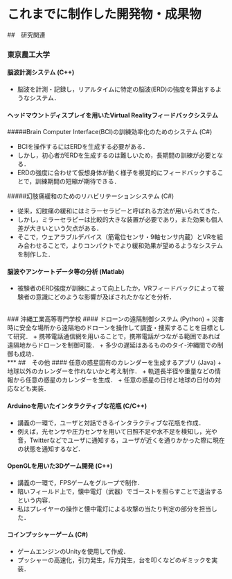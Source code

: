 # これまでに制作した開発物・成果物

##　研究関連

### 東京農工大学

#### 脳波計測システム (C++)
+ 脳波を計測・記録し，リアルタイムに特定の脳波(ERD)の強度を算出するようなシステム．

#### ヘッドマウントディスプレイを用いたVirtual Realityフィードバックシステム
#####Brain Computer Interface(BCI)の訓練効率化のためのシステム (C#)
+ BCIを操作するにはERDを生成する必要がある．
+ しかし，初心者がERDを生成するのは難しいため，長期間の訓練が必要となる．
+ ERDの強度に合わせて仮想身体が動く様子を視覚的にフィードバックすることで，訓練期間の短縮が期待できる．

#####幻肢痛緩和のためのリハビリテーションシステム (C#)
+ 従来，幻肢痛の緩和にはミラーセラピーと呼ばれる方法が用いられてきた．
+ しかし，ミラーセラピーは比較的大きな装置が必要であり，また効果も個人差が大きいという欠点がある．
+ そこで，ウェアラブルデバイス（筋電位センサ・9軸センサ内蔵）とVRを組み合わせることで，よりコンパクトでより緩和効果が望めるようなシステムを制作した．

#### 脳波やアンケートデータ等の分析 (Matlab)
+ 被験者のERD強度が訓練によって向上したか，VRフィードバックによって被験者の意識にどのような影響が及ぼされたかなどを分析．

</br>
### 沖縄工業高等専門学校
#### ドローンの遠隔制御システム (Python)
+ 災害時に安全な場所から遠隔地のドローンを操作して調査・捜索することを目標として研究．
+ 携帯電話通信網を用いることで，携帯電話がつながる範囲であれば遠隔地からドローンを制御可能．
+ 多少の遅延はあるもののタイ-沖縄間での制御も成功．

</br>
***
##　その他
#### 任意の惑星固有のカレンダーを生成するアプリ (Java)
+ 地球以外のカレンダーを作れないかと考え制作．
+ 軌道長半径や重量などの情報から任意の惑星のカレンダーを生成．
+ 任意の惑星の日付と地球の日付の対応なども実装．

#### Arduinoを用いたインタラクティブな花瓶 (C/C++)
+ 講義の一環で，ユーザと対話できるインタラクティブな花瓶を作成．
+ 例えば，光センサや圧力センサを用いて日照不足や水不足を検知し，光や音，Twitterなどでユーザに通知する，ユーザが近くを通りかかった際に現在の状態を通知するなど．

#### OpenGLを用いた3Dゲーム開発 (C++)
+ 講義の一環で，FPSゲームをグループで制作．
+ 暗いフィールド上で，懐中電灯（武器）でゴーストを照らすことで退治するという内容．
+ 私はプレイヤーの操作と懐中電灯による攻撃の当たり判定の部分を担当した．

#### コインプッシャーゲーム (C#)
+ ゲームエンジンのUnityを使用して作成．
+ プッシャーの高速化，引力発生，斥力発生，台を叩くなどのギミックを実装．

